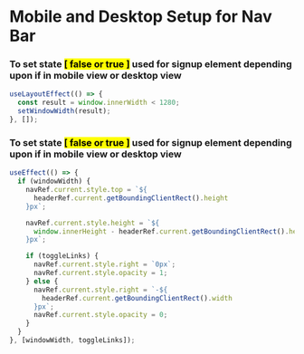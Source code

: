 # Mobile and Desktop Setup for Nav Bar

### To set state <mark>[ false or true ]</mark> used for signup element depending upon if in mobile view or desktop view

```jsx
useLayoutEffect(() => {
  const result = window.innerWidth < 1280;
  setWindowWidth(result);
}, []);
```

###

### To set state <mark>[ false or true ]</mark> used for signup element depending upon if in mobile view or desktop view

```jsx
useEffect(() => {
  if (windowWidth) {
    navRef.current.style.top = `${
      headerRef.current.getBoundingClientRect().height
    }px`;

    navRef.current.style.height = `${
      window.innerHeight - headerRef.current.getBoundingClientRect().height
    }px`;

    if (toggleLinks) {
      navRef.current.style.right = `0px`;
      navRef.current.style.opacity = 1;
    } else {
      navRef.current.style.right = `-${
        headerRef.current.getBoundingClientRect().width
      }px`;
      navRef.current.style.opacity = 0;
    }
  }
}, [windowWidth, toggleLinks]);
```

